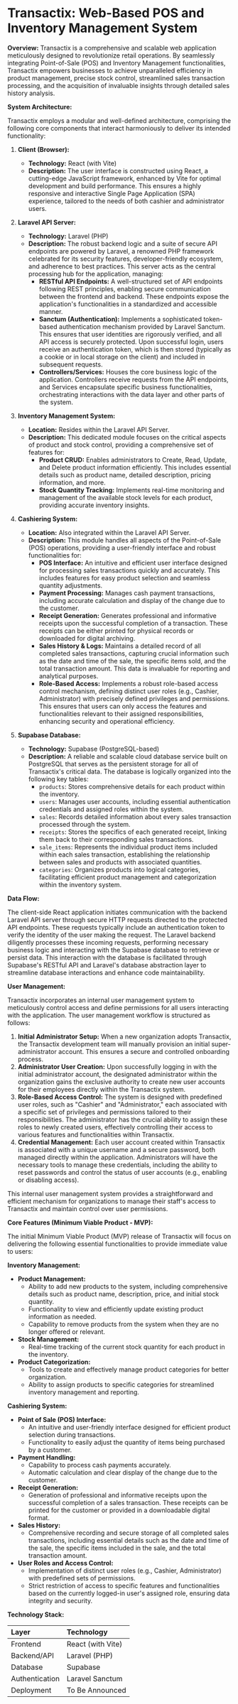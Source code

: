 # Transactix: Web-Based POS and Inventory Management System

**Overview:** Transactix is a comprehensive and scalable web application meticulously designed to revolutionize retail operations. By seamlessly integrating Point-of-Sale (POS) and Inventory Management functionalities, Transactix empowers businesses to achieve unparalleled efficiency in product management, precise stock control, streamlined sales transaction processing, and the acquisition of invaluable insights through detailed sales history analysis.

**System Architecture:**

Transactix employs a modular and well-defined architecture, comprising the following core components that interact harmoniously to deliver its intended functionality:

1.  **Client (Browser):**
    * **Technology:** React (with Vite)
    * **Description:** The user interface is constructed using React, a cutting-edge JavaScript framework, enhanced by Vite for optimal development and build performance. This ensures a highly responsive and interactive Single Page Application (SPA) experience, tailored to the needs of both cashier and administrator users.

2.  **Laravel API Server:**
    * **Technology:** Laravel (PHP)
    * **Description:** The robust backend logic and a suite of secure API endpoints are powered by Laravel, a renowned PHP framework celebrated for its security features, developer-friendly ecosystem, and adherence to best practices. This server acts as the central processing hub for the application, managing:
        * **RESTful API Endpoints:** A well-structured set of API endpoints following REST principles, enabling secure communication between the frontend and backend. These endpoints expose the application's functionalities in a standardized and accessible manner.
        * **Sanctum (Authentication):** Implements a sophisticated token-based authentication mechanism provided by Laravel Sanctum. This ensures that user identities are rigorously verified, and all API access is securely protected. Upon successful login, users receive an authentication token, which is then stored (typically as a cookie or in local storage on the client) and included in subsequent requests.
        * **Controllers/Services:** Houses the core business logic of the application. Controllers receive requests from the API endpoints, and Services encapsulate specific business functionalities, orchestrating interactions with the data layer and other parts of the system.

3.  **Inventory Management System:**
    * **Location:** Resides within the Laravel API Server.
    * **Description:** This dedicated module focuses on the critical aspects of product and stock control, providing a comprehensive set of features for:
        * **Product CRUD:** Enables administrators to Create, Read, Update, and Delete product information efficiently. This includes essential details such as product name, detailed description, pricing information, and more.
        * **Stock Quantity Tracking:** Implements real-time monitoring and management of the available stock levels for each product, providing accurate inventory insights.

4.  **Cashiering System:**
    * **Location:** Also integrated within the Laravel API Server.
    * **Description:** This module handles all aspects of the Point-of-Sale (POS) operations, providing a user-friendly interface and robust functionalities for:
        * **POS Interface:** An intuitive and efficient user interface designed for processing sales transactions quickly and accurately. This includes features for easy product selection and seamless quantity adjustments.
        * **Payment Processing:** Manages cash payment transactions, including accurate calculation and display of the change due to the customer.
        * **Receipt Generation:** Generates professional and informative receipts upon the successful completion of a transaction. These receipts can be either printed for physical records or downloaded for digital archiving.
        * **Sales History & Logs:** Maintains a detailed record of all completed sales transactions, capturing crucial information such as the date and time of the sale, the specific items sold, and the total transaction amount. This data is invaluable for reporting and analytical purposes.
        * **Role-Based Access:** Implements a robust role-based access control mechanism, defining distinct user roles (e.g., Cashier, Administrator) with precisely defined privileges and permissions. This ensures that users can only access the features and functionalities relevant to their assigned responsibilities, enhancing security and operational efficiency.

5.  **Supabase Database:**
    * **Technology:** Supabase (PostgreSQL-based)
    * **Description:** A reliable and scalable cloud database service built on PostgreSQL that serves as the persistent storage for all of Transactix's critical data. The database is logically organized into the following key tables:
        * `products`: Stores comprehensive details for each product within the inventory.
        * `users`: Manages user accounts, including essential authentication credentials and assigned roles within the system.
        * `sales`: Records detailed information about every sales transaction processed through the system.
        * `receipts`: Stores the specifics of each generated receipt, linking them back to their corresponding sales transactions.
        * `sale_items`: Represents the individual product items included within each sales transaction, establishing the relationship between sales and products with associated quantities.
        * `categories`: Organizes products into logical categories, facilitating efficient product management and categorization within the inventory system.

**Data Flow:**

The client-side React application initiates communication with the backend Laravel API server through secure HTTP requests directed to the protected API endpoints. These requests typically include an authentication token to verify the identity of the user making the request. The Laravel backend diligently processes these incoming requests, performing necessary business logic and interacting with the Supabase database to retrieve or persist data. This interaction with the database is facilitated through Supabase's RESTful API and Laravel's database abstraction layer to streamline database interactions and enhance code maintainability.

**User Management:**

Transactix incorporates an internal user management system to meticulously control access and define permissions for all users interacting with the application. The user management workflow is structured as follows:

1.  **Initial Administrator Setup:** When a new organization adopts Transactix, the Transactix development team will manually provision an initial super-administrator account. This ensures a secure and controlled onboarding process.
2.  **Administrator User Creation:** Upon successfully logging in with the initial administrator account, the designated administrator within the organization gains the exclusive authority to create new user accounts for their employees directly within the Transactix system.
3.  **Role-Based Access Control:** The system is designed with predefined user roles, such as "Cashier" and "Administrator," each associated with a specific set of privileges and permissions tailored to their responsibilities. The administrator has the crucial ability to assign these roles to newly created users, effectively controlling their access to various features and functionalities within Transactix.
4.  **Credential Management:** Each user account created within Transactix is associated with a unique username and a secure password, both managed directly within the application. Administrators will have the necessary tools to manage these credentials, including the ability to reset passwords and control the status of user accounts (e.g., enabling or disabling access).

This internal user management system provides a straightforward and efficient mechanism for organizations to manage their staff's access to Transactix and maintain control over user permissions.

**Core Features (Minimum Viable Product - MVP):**

The initial Minimum Viable Product (MVP) release of Transactix will focus on delivering the following essential functionalities to provide immediate value to users:

**Inventory Management:**

* **Product Management:**
    * Ability to add new products to the system, including comprehensive details such as product name, description, price, and initial stock quantity.
    * Functionality to view and efficiently update existing product information as needed.
    * Capability to remove products from the system when they are no longer offered or relevant.
* **Stock Management:**
    * Real-time tracking of the current stock quantity for each product in the inventory.
* **Product Categorization:**
    * Tools to create and effectively manage product categories for better organization.
    * Ability to assign products to specific categories for streamlined inventory management and reporting.

**Cashiering System:**

* **Point of Sale (POS) Interface:**
    * An intuitive and user-friendly interface designed for efficient product selection during transactions.
    * Functionality to easily adjust the quantity of items being purchased by a customer.
* **Payment Handling:**
    * Capability to process cash payments accurately.
    * Automatic calculation and clear display of the change due to the customer.
* **Receipt Generation:**
    * Generation of professional and informative receipts upon the successful completion of a sales transaction. These receipts can be printed for the customer or provided in a downloadable digital format.
* **Sales History:**
    * Comprehensive recording and secure storage of all completed sales transactions, including essential details such as the date and time of the sale, the specific items included in the sale, and the total transaction amount.
* **User Roles and Access Control:**
    * Implementation of distinct user roles (e.g., Cashier, Administrator) with predefined sets of permissions.
    * Strict restriction of access to specific features and functionalities based on the currently logged-in user's assigned role, ensuring data integrity and security.

**Technology Stack:**

| Layer            | Technology        |
| :--------------- | :---------------- |
| Frontend         | React (with Vite) |
| Backend/API      | Laravel (PHP)     |
| Database         | Supabase        |
| Authentication   | Laravel Sanctum   |
| Deployment       | To Be Announced   |
